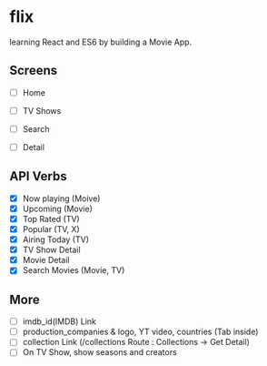 # flix

learning React and ES6 by building a Movie App.

## Screens

- [ ] Home
- [ ] TV Shows
- [ ] Search
- [ ] Detail


## API Verbs

- [x] Now playing (Moive)
- [x] Upcoming (Movie)
- [x] Top Rated (TV)
- [x] Popular (TV, X)
- [x] Airing Today (TV)
- [x] TV Show Detail
- [x] Movie Detail
- [x] Search Movies (Movie, TV)

## More

- [ ] imdb_id(IMDB) Link
- [ ] production_companies & logo, YT video, countries (Tab inside)
- [ ] collection Link (/collections Route : Collections -> Get Detail)
- [ ] On TV Show, show seasons and creators